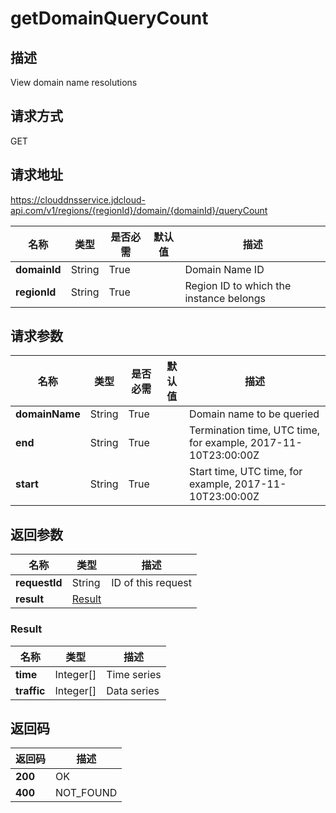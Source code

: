 # getDomainQueryCount


## 描述
View domain name resolutions

## 请求方式
GET

## 请求地址
https://clouddnsservice.jdcloud-api.com/v1/regions/{regionId}/domain/{domainId}/queryCount

|名称|类型|是否必需|默认值|描述|
|---|---|---|---|---|
|**domainId**|String|True||Domain Name ID|
|**regionId**|String|True||Region ID to which the instance belongs|

## 请求参数
|名称|类型|是否必需|默认值|描述|
|---|---|---|---|---|
|**domainName**|String|True||Domain name to be queried|
|**end**|String|True||Termination time, UTC time, for example, 2017-11-10T23:00:00Z|
|**start**|String|True||Start time, UTC time, for example, 2017-11-10T23:00:00Z|


## 返回参数
|名称|类型|描述|
|---|---|---|
|**requestId**|String|ID of this request|
|**result**|[Result](##Result)||


### <a name="Result">Result</a>
|名称|类型|描述|
|---|---|---|
|**time**|Integer[]|Time series|
|**traffic**|Integer[]|Data series|

## 返回码
|返回码|描述|
|---|---|
|**200**|OK|
|**400**|NOT_FOUND|

